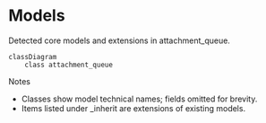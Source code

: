 # Models

Detected core models and extensions in attachment_queue.

```mermaid
classDiagram
    class attachment_queue
```

Notes
- Classes show model technical names; fields omitted for brevity.
- Items listed under _inherit are extensions of existing models.
